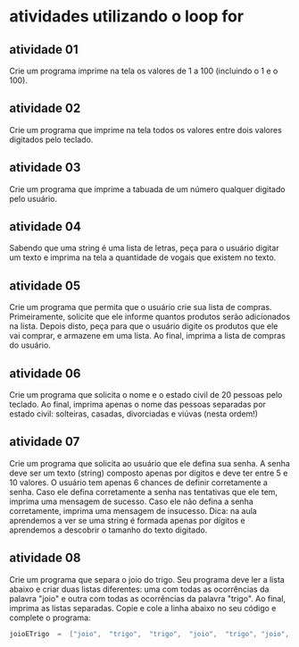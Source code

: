 # atividades utilizando o loop for

## atividade 01

Crie um programa imprime na tela os valores de 1 a 100 (incluindo o 1 e o 100).

## atividade 02

Crie um programa que imprime na tela todos os valores entre dois valores digitados pelo teclado.

## atividade 03

Crie um programa que imprime a tabuada de um número qualquer digitado pelo usuário.

## atividade 04

Sabendo que uma string é uma lista de letras, peça para o usuário digitar um texto e imprima na tela a quantidade de vogais que existem no texto.

## atividade 05

Crie um programa que permita que o usuário crie sua lista de compras. Primeiramente, solicite que ele informe quantos produtos serão adicionados na lista. Depois disto, peça para que o usuário digite os produtos que ele vai comprar, e armazene em uma lista. Ao final, imprima a lista de compras do usuário.

## atividade 06

Crie um programa que solicita o nome e o estado civil de 20 pessoas pelo teclado. Ao final, imprima apenas o nome das pessoas separadas por estado civil: solteiras, casadas, divorciadas e viúvas (nesta ordem!)

## atividade 07

Crie um programa que solicita ao usuário que ele defina sua senha. A senha deve ser um texto (string) composto apenas por dígitos e deve ter entre 5 e 10 valores. O usuário tem apenas 6 chances de definir corretamente a senha. Caso ele defina corretamente a senha nas tentativas que ele tem, imprima uma mensagem de sucesso. Caso ele não defina a senha corretamente, imprima uma mensagem de insucesso. Dica: na aula aprendemos a ver se uma string é formada apenas por dígitos e aprendemos a descobrir o tamanho do texto digitado.

## atividade 08

Crie um programa que separa o joio do trigo. Seu programa deve ler a lista abaixo e criar duas listas diferentes: uma com todas as ocorrências da palavra "joio" e outra com todas as ocorrências da palavra "trigo". Ao final, imprima as listas separadas. Copie e cole a linha abaixo no seu código e complete o programa:

```java
joioETrigo  =  ["joio",  "trigo",  "trigo",  "joio",  "trigo", "joio",  "joio",  "joio",  "joio",  "trigo",  "trigo",  "joio", "joio", "joio", "trigo", "trigo", "trigo", "trigo", "trigo", "trigo",  "trigo",  "trigo",  "trigo",  "trigo",  "trigo", "joio",  "joio",  "joio",  "joio",  "joio",  "joio",  "joio", "joio",  "trigo",  "trigo",  "joio",  "joio",  "joio",  "joio", "joio",  "joio",  "joio",  "joio",  "joio",  "joio",  "joio", "joio",  "joio",  "joio",  "joio",  "joio",  "trigo",  "trigo", "trigo",  "trigo",  "trigo",  "trigo",  "trigo",  "trigo", "trigo",  "trigo",  "trigo",  "trigo",  "trigo",  "trigo", "trigo", "trigo", "trigo", "trigo", "joio", "joio", "joio", "joio",  "joio",  "joio",  "joio",  "joio",  "joio",  "joio", "trigo",  "trigo",  "trigo",  "trigo",  "trigo",  "trigo", "trigo", "trigo", "trigo", "joio", "joio", "joio", "joio", "joio",  "joio",  "trigo",  "joio",  "joio",  "joio",  "joio", "joio", "trigo", "trigo", "trigo", "trigo", "joio", "joio", "joio",  "joio",  "joio",  "joio",  "joio",  "trigo",  "trigo", "trigo", "joio", "trigo", "joio", "joio", "joio"]
```
